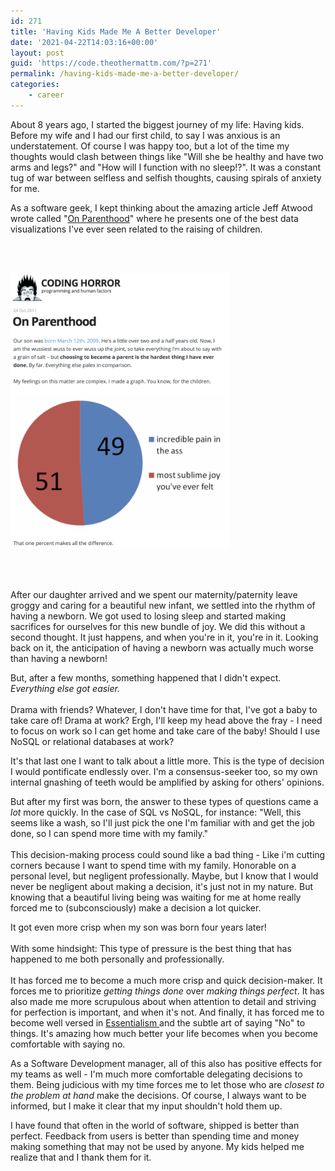 ```yaml
---
id: 271
title: 'Having Kids Made Me A Better Developer'
date: '2021-04-22T14:03:16+00:00'
layout: post
guid: 'https://code.theothermattm.com/?p=271'
permalink: /having-kids-made-me-a-better-developer/
categories:
    - career
---
```


<!-- wp:paragraph -->
<p>About 8 years ago, I started the biggest journey of my life: Having kids. Before my wife and I had our first child, to say I was anxious is an understatement.  Of course I was happy too, but a lot of the time my thoughts would clash between things like "Will she be healthy and have two arms and legs?" and "How will I function with no sleep!?". It was a constant tug of war between selfless and selfish thoughts, causing spirals of anxiety for me.</p>
<!-- /wp:paragraph -->

<!-- wp:paragraph -->
<p>As a software geek, I kept thinking about the amazing article Jeff Atwood wrote called "<a href="https://blog.codinghorror.com/on-parenthood/" target="_blank" rel="noreferrer noopener" title="https://blog.codinghorror.com/on-parenthood/">On Parenthood</a>" where he presents one of the best data visualizations I've ever seen related to the raising of children.


<br><br>

<img src="../img/coding-horror-kids.png" width="350"/>


<br><br>

After our daughter arrived and we spent our maternity/paternity leave groggy and caring for a beautiful new infant,  we settled into the rhythm of having a newborn.  We got used to losing sleep and started making sacrifices for ourselves for this new bundle of joy.  We did this without a second thought.  It just happens, and when you're in it, you're in it.  Looking back on it, the anticipation of having a newborn was actually much worse than having a newborn!  </p>
<!-- /wp:paragraph -->

<!-- wp:paragraph -->
<p>But, after a few months, something happened that I didn't expect.  <em>Everything else got easier.</em><br><br>Drama with friends?  Whatever, I don't have time for that, I've got a baby to take care of! Drama at work? Ergh, I'll keep my head above the fray - I need to focus on work so I can get home and take care of the baby!  Should I use NoSQL or relational databases at work? </p>
<!-- /wp:paragraph -->

<!-- wp:paragraph -->
<p>It's that last one I want to talk about a little more.  This is the type of decision I would pontificate endlessly over.  I'm a consensus-seeker too, so my own internal gnashing of teeth would be amplified by asking for others' opinions. </p>
<!-- /wp:paragraph -->

<!-- wp:paragraph -->
<p>But after my first was born, the answer to these types of questions came a <em>lot</em> more quickly.  In the case of SQL vs NoSQL, for instance: "Well, this seems like a wash, so I'll just pick the one I'm familiar with and get the job done, so I can spend more time with my family."<br><br>This decision-making process could sound like a bad thing - Like i'm cutting corners because I want to spend time with my family.  Honorable on a personal level, but negligent professionally.  Maybe, but I know that I would never be negligent about making a decision, it's just not in my nature.  But knowing that a beautiful living being was waiting for me at home really forced me to (subconsciously) make a decision a lot quicker.  </p>
<!-- /wp:paragraph -->

<!-- wp:paragraph -->
<p>It got even more crisp when my son was born four years later!<br><br>With some hindsight:  This type of pressure is the best thing that has happened to me both personally and professionally.<br><br>It has forced me to become a much more crisp and quick decision-maker.  It forces me to prioritize <em>getting things done</em> over <em>making things perfect</em>.  It has also made me more scrupulous about when attention to detail and striving for perfection is important, and when it's not.  And finally, it has forced me to become well versed in <a href="https://www.amazon.com/Essentialism-Disciplined-Pursuit-Greg-McKeown/dp/0804137404" target="_blank" rel="noreferrer noopener" title="https://www.amazon.com/Essentialism-Disciplined-Pursuit-Greg-McKeown/dp/0804137404">Essentialism </a>and the subtle art of saying "No" to things.  It's amazing how much better your life becomes when you become comfortable with saying no.</p>
<!-- /wp:paragraph -->

<!-- wp:paragraph -->
<p>As a Software Development manager, all of this also has positive effects for my teams as well - I'm much more comfortable delegating decisions to them. Being judicious with my time forces me to let those who are <em>closest to the problem at hand</em> make the decisions. Of course, I always want to be informed, but I make it clear that my input shouldn't hold them up. </p>
<!-- /wp:paragraph -->

<!-- wp:paragraph -->
<p>I have found that often in the world of software, shipped is better than perfect.  Feedback from users is better than spending time and money making something that may not be used by anyone.  My kids helped me realize that and I thank them for it.</p>
<!-- /wp:paragraph -->

<!-- wp:paragraph -->
<p><br><br></p>
<!-- /wp:paragraph -->